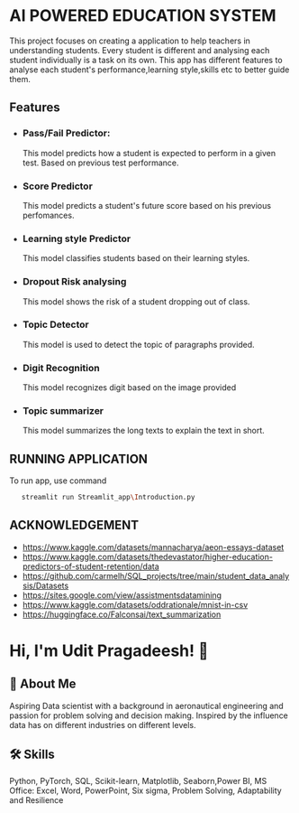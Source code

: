 
# AI POWERED EDUCATION SYSTEM

This project focuses on creating a application to help teachers in understanding students. Every student is different and analysing each student individually is a task on its own.
This app has different features to analyse each student's performance,learning style,skills etc to better guide them.


## Features

- ###  Pass/Fail Predictor: 

    This model predicts how a student is expected to perform in a given test. Based on previous test performance.
- ###  Score Predictor

    This model predicts a student's future score based on his previous perfomances. 
- ###  Learning style Predictor

    This model classifies students based on their learning styles.
- ###  Dropout Risk analysing

    This model shows the risk of a student dropping out of class.
- ###  Topic Detector

    This model is used to detect the topic of paragraphs provided.
- ###  Digit Recognition

    This model recognizes digit based on the image provided
- ###  Topic summarizer

    This model summarizes the long texts to explain the text in short.

## RUNNING APPLICATION

To run app, use command

```bash
   streamlit run Streamlit_app\Introduction.py
```
## ACKNOWLEDGEMENT
- https://www.kaggle.com/datasets/mannacharya/aeon-essays-dataset
- https://www.kaggle.com/datasets/thedevastator/higher-education-predictors-of-student-retention/data
- https://github.com/carmelh/SQL_projects/tree/main/student_data_analysis/Datasets
- https://sites.google.com/view/assistmentsdatamining
- https://www.kaggle.com/datasets/oddrationale/mnist-in-csv
- https://huggingface.co/Falconsai/text_summarization

# Hi, I'm Udit Pragadeesh! 👋


## 🚀 About Me
Aspiring Data scientist with a background in aeronautical engineering and passion for problem solving and decision making. 
Inspired by the influence data has on different industries on different levels. 

## 🛠 Skills
 Python, PyTorch, SQL, Scikit-learn, Matplotlib, Seaborn,Power BI, MS Office: Excel, Word, PowerPoint, Six sigma, Problem Solving, Adaptability and Resilience

